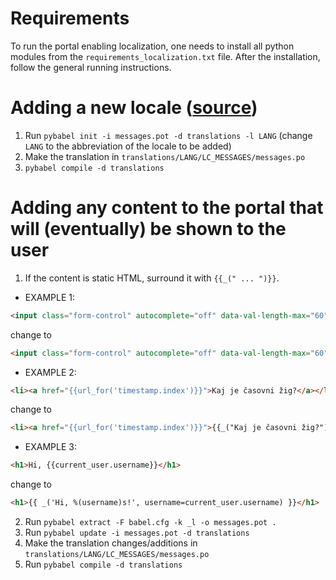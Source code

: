 # Requirements
To run the portal enabling localization, one needs to install all python modules
from the `requirements_localization.txt` file. After the installation, follow 
the general running instructions.

# Adding a new locale ([source](https://blog.miguelgrinberg.com/post/the-flask-mega-tutorial-part-xiii-i18n-and-l10n))
1. Run `pybabel init -i messages.pot -d translations -l LANG`
(change `LANG` to the abbreviation of the locale to be added)
2. Make the translation in `translations/LANG/LC_MESSAGES/messages.po`
3. `pybabel compile -d translations`
 

# Adding any content to the portal that will (eventually) be shown to the user
1. If the content is static HTML, surround it with `{{_(" ... ")}}`.

* EXAMPLE 1: 
```html
<input class="form-control" autocomplete="off" data-val-length-max="60" data-val-length-min="1" data-val-required="Vpisati morate geslo" name="pass" id="pass" placeholder="Vpišite geslo" rows="12" type="text" />
```
change to
```html
<input class="form-control" autocomplete="off" data-val-length-max="60" data-val-length-min="1" data-val-required="{{_(\Vpisati morate geslo")}}" name="pass" id="pass" placeholder="{{_("Vpišite geslo")}}" rows="12" type="text" />
```

* EXAMPLE 2:
```html
<li><a href="{{url_for('timestamp.index')}}">Kaj je časovni žig?</a></li>
```
change to
```html
<li><a href="{{url_for('timestamp.index')}}">{{_("Kaj je časovni žig?")}}</a></li>
```

* EXAMPLE 3:

```html
<h1>Hi, {{current_user.username}}</h1>
```
change to 
```html
<h1>{{ _('Hi, %(username)s!', username=current_user.username) }}</h1>
```

2. Run `pybabel extract -F babel.cfg -k _l -o messages.pot .`
3. Run `pybabel update -i messages.pot -d translations`
4. Make the translation changes/additions in `translations/LANG/LC_MESSAGES/messages.po`
5. Run `pybabel compile -d translations`
